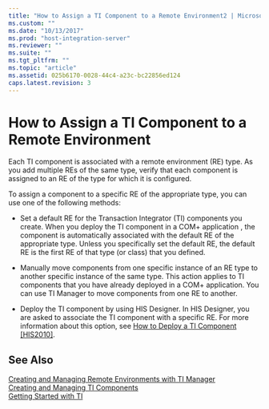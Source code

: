 ```yaml
---
title: "How to Assign a TI Component to a Remote Environment2 | Microsoft Docs"
ms.custom: ""
ms.date: "10/13/2017"
ms.prod: "host-integration-server"
ms.reviewer: ""
ms.suite: ""
ms.tgt_pltfrm: ""
ms.topic: "article"
ms.assetid: 025b6170-0028-44c4-a23c-bc22856ed124
caps.latest.revision: 3
---
```

# How to Assign a TI Component to a Remote Environment
Each TI component is associated with a remote environment (RE) type. As you add multiple REs of the same type, verify that each component is assigned to an RE of the type for which it is configured.  
  
 To assign a component to a specific RE of the appropriate type, you can use one of the following methods:  
  
-   Set a default RE for the Transaction Integrator (TI) components you create. When you deploy the TI component in a COM+ application , the component is automatically associated with the default RE of the appropriate type. Unless you specifically set the default RE, the default RE is the first RE of that type (or class) that you defined.  
  
-   Manually move components from one specific instance of an RE type to another specific instance of the same type. This action applies to TI components that you have already deployed in a COM+ application. You can use TI Manager to move components from one RE to another.  
  
-   Deploy the TI component by using HIS Designer. In HIS Designer, you are asked to associate the TI component with a specific RE. For more information about this option, see [How to Deploy a TI Component &#91;HIS2010&#93;](http://msdn.microsoft.com/en-us/76d17904-c65d-4427-94ad-7f57e9268cd6).  
  
## See Also  
 [Creating and Managing Remote Environments with TI Manager](../core/creating-and-managing-remote-environments-with-ti-manager.md)   
 [Creating and Managing TI Components](../core/creating-and-managing-ti-components.md)   
 [Getting Started with TI](../core/getting-started-with-ti.md)